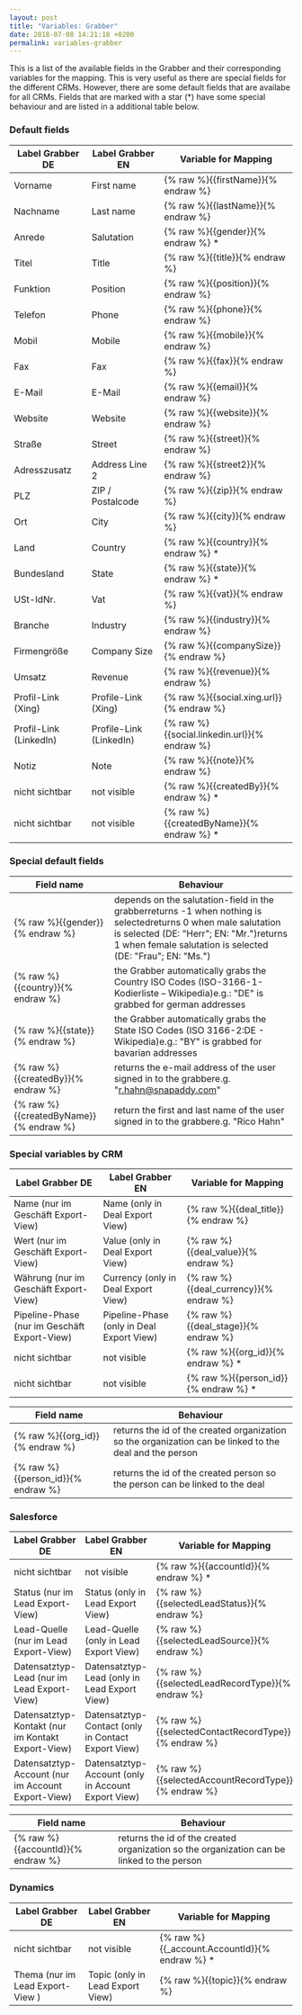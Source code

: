 ```yaml
---
layout: post
title: "Variables: Grabber"
date: 2018-07-08 14:21:18 +0200
permalink: variables-grabber
---
```

This is a list of the available fields in the Grabber and their corresponding variables for the mapping. This is very useful as there are special fields for the different CRMs. However, there are some default fields that are availabe for all CRMs. Fields that are marked with a star (*) have some special behaviour and are listed in a additional table below.

### Default fields


| Label Grabber DE       	| Label Grabber EN        	| Variable for Mapping    	|
|------------------------	|-------------------------	|-------------------------	|
| Vorname                	| First name              	| {% raw %}{{firstName}}{% endraw %}         	|
| Nachname               	| Last name               	| {% raw %}{{lastName}}{% endraw %}            	|
| Anrede                 	| Salutation              	| {% raw %}{{gender}}{% endraw %} *            	|
| Titel                  	| Title                   	| {% raw %}{{title}}{% endraw %}               	|
| Funktion               	| Position                	| {% raw %}{{position}}{% endraw %}            	|
| Telefon                	| Phone                   	| {% raw %}{{phone}}{% endraw %}               	|
| Mobil                  	| Mobile                  	| {% raw %}{{mobile}}{% endraw %}              	|
| Fax                    	| Fax                     	| {% raw %}{{fax}}{% endraw %}                 	|
| E-Mail                 	| E-Mail                  	| {% raw %}{{email}}{% endraw %}               	|
| Website                	| Website                 	| {% raw %}{{website}}{% endraw %}             	|
| Straße                 	| Street                  	| {% raw %}{{street}}{% endraw %}              	|
| Adresszusatz           	| Address Line 2          	| {% raw %}{{street2}}{% endraw %}             	|
| PLZ                    	| ZIP / Postalcode        	| {% raw %}{{zip}}{% endraw %}                 	|
| Ort                    	| City                    	| {% raw %}{{city}}{% endraw %}                	|
| Land                   	| Country                 	| {% raw %}{{country}}{% endraw %} *           	|
| Bundesland             	| State                   	| {% raw %}{{state}}{% endraw %} *             	|
| USt-IdNr.              	| Vat                     	| {% raw %}{{vat}}{% endraw %}                 	|
| Branche                	| Industry                	| {% raw %}{{industry}}{% endraw %}            	|
| Firmengröße            	| Company Size            	| {% raw %}{{companySize}}{% endraw %}         	|
| Umsatz                 	| Revenue                 	| {% raw %}{{revenue}}{% endraw %}             	|
| Profil-Link (Xing)     	| Profile-Link (Xing)     	| {% raw %}{{social.xing.url}}{% endraw %}     	|
| Profil-Link (LinkedIn) 	| Profile-Link (LinkedIn) 	| {% raw %}{{social.linkedin.url}}{% endraw %} 	|
| Notiz                  	| Note                    	| {% raw %}{{note}}{% endraw %}                	|
| nicht sichtbar         	| not visible             	| {% raw %}{{createdBy}}{% endraw %} *         	|
| nicht sichtbar         	| not visible             	| {% raw %}{{createdByName}}{% endraw %} *     	|

### Special default fields

| Field name        	| Behaviour                                                                                                                                                                                                               	|
|-------------------	|-------------------------------------------------------------------------------------------------------------------------------------------------------------------------------------------------------------------------	|
| {% raw %}{{gender}}{% endraw %}        	| depends on the salutation-field in the grabberreturns -1 when nothing is selectedreturns 0 when male salutation is selected (DE: "Herr"; EN: "Mr.")returns 1 when female salutation is selected (DE: "Frau"; EN: "Ms.") 	|
| {% raw %}{{country}}{% endraw %}       	| the Grabber automatically grabs the Country ISO Codes (ISO-3166-1-Kodierliste – Wikipedia)e.g.: "DE" is grabbed for german addresses                                                                                    	|
| {% raw %}{{state}}{% endraw %}         	| the Grabber automatically grabs the State ISO Codes (ISO 3166-2:DE - Wikipedia)e.g.: "BY" is grabbed for bavarian addresses                                                                                             	|
| {% raw %}{{createdBy}}{% endraw %}     	| returns the e-mail address of the user signed in to the grabbere.g. "r.hahn@snapaddy.com"                                                                                                                               	|
| {% raw %}{{createdByName}}{% endraw %} 	| return the first and last name of the user signed in to the grabbere.g. "Rico Hahn"                                                                                                                                     	|
### Special variables by CRM

| Label Grabber DE                             | Label Grabber EN                          | Variable for Mapping |
|----------------------------------------------|-------------------------------------------|----------------------|
| Name (nur im Geschäft Export-View)           | Name (only in Deal Export View)           | {% raw %}{{deal_title}}{% endraw %}       |
| Wert (nur im Geschäft Export-View)           | Value (only in Deal Export View)          | {% raw %}{{deal_value}}{% endraw %}       |
| Währung (nur im Geschäft Export-View)        | Currency (only in Deal Export View)       | {% raw %}{{deal_currency}}{% endraw %}    |
| Pipeline-Phase (nur im Geschäft Export-View) | Pipeline-Phase (only in Deal Export View) | {% raw %}{{deal_stage}}{% endraw %}       |
| nicht sichtbar                               | not visible                               | {% raw %}{{org_id}}{% endraw %} *         |
| nicht sichtbar                               | not visible                               | {% raw %}{{person_id}}{% endraw %} *      |

| Field name    | Behaviour                                                                                               |
|---------------|---------------------------------------------------------------------------------------------------------|
| {% raw %}{{org_id}}{% endraw %}    | returns the id of the created organization so the organization can be linked to the deal and the person |
| {% raw %}{{person_id}}{% endraw %} | returns the id of the created person so the person can be linked to the deal                            |

### Salesforce

| Label Grabber DE                                  | Label Grabber EN                                   | Variable for Mapping          |
|---------------------------------------------------|----------------------------------------------------|-------------------------------|
| nicht sichtbar                                    | not visible                                        | {% raw %}{{accountId}}{% endraw %} *               |
| Status (nur im Lead Export-View)                  | Status (only in Lead Export View)                  | {% raw %}{{selectedLeadStatus}}{% endraw %}        |
| Lead-Quelle (nur im Lead Export-View)             | Lead-Quelle (only in Lead Export View)             | {% raw %}{{selectedLeadSource}}{% endraw %}        |
| Datensatztyp-Lead (nur im Lead Export-View)       | Datensatztyp-Lead (only in Lead Export View)       | {% raw %}{{selectedLeadRecordType}}{% endraw %}    |
| Datensatztyp-Kontakt (nur im Kontakt Export-View) | Datensatztyp-Contact (only in Contact Export View) | {% raw %}{{selectedContactRecordType}}{% endraw %} |
| Datensatztyp-Account (nur im Account Export-View) | Datensatztyp-Account (only in Account Export View) | {% raw %}{{selectedAccountRecordType}}{% endraw %} |

| Field name    | Behaviour                                                                                  |
|---------------|--------------------------------------------------------------------------------------------|
| {% raw %}{{accountId}}{% endraw %} | returns the id of the created organization so the organization can be linked to the person |

### Dynamics

| Label Grabber DE                 | Label Grabber EN                 | Variable for Mapping     |
|----------------------------------|----------------------------------|--------------------------|
| nicht sichtbar                   | not visible                      | {% raw %}{{_account.AccountId}}{% endraw %} * |
| Thema (nur im Lead Export-View ) | Topic (only in Lead Export View) | {% raw %}{{topic}}{% endraw %}                |
